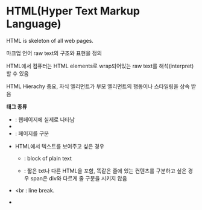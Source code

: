 # HTML(Hyper Text Markup Language) 

HTML is skeleton of all web pages. 

마크업  언어 raw text의 구조와 표현을 정의

HTML에서 컴퓨터는 HTML elements로 wrap되어있는 raw text를 해석(interpret)할 수 있음 

HTML Hierachy 중요, 자식 엘리먼트가 부모 엘리먼트의 행동이나 스타일링을 상속 받음 



**태그 종류**

- <body> : 웹페이지에 실제로 나타남
- <head>


- <div>  : 페이지를 구분

- HTML에서  텍스트를 보여주고 싶은 경우 

  - <p> : block of plain text
  - <span> : 짧은 txt나 다른 HTML을 포함, 똑같은 줄에 있는 컨텐츠를 구분하고 싶은 경우	span은 div와 다르게 줄 구분을 시키지 않음

- <br : line break.

- <em>                                                                                                                                                                                                                                                                                                                                                                                                                                                                                                                                                                                                                                                              

  ​
   